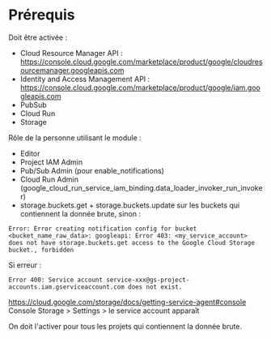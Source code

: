 # Prérequis

Doit être activée :

- Cloud Resource Manager
  API : https://console.cloud.google.com/marketplace/product/google/cloudresourcemanager.googleapis.com
- Identity and Access Management
  API : https://console.cloud.google.com/marketplace/product/google/iam.googleapis.com
- PubSub
- Cloud Run
- Storage

Rôle de la personne utilisant le module :

- Editor
- Project IAM Admin
- Pub/Sub Admin (pour enable_notifications)
- Cloud Run Admin (google_cloud_run_service_iam_binding.data_loader_invoker_run_invoker)
- storage.buckets.get + storage.buckets.update sur les buckets qui contiennent la donnée brute,
  sinon :

```
Error: Error creating notification config for bucket <bucket_name_raw_data>: googleapi: Error 403: <my_service_account> does not have storage.buckets.get access to the Google Cloud Storage bucket., forbidden
```

Si erreur :

```
Error 400: Service account service-xxx@gs-project-accounts.iam.gserviceaccount.com does not exist.
```

https://cloud.google.com/storage/docs/getting-service-agent#console
Console Storage > Settings > le service account apparaît

On doit l'activer pour tous les projets qui contiennent la donnée brute.
